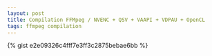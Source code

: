 ```yaml
---
layout: post
title: Compilation FFMpeg / NVENC + QSV + VAAPI + VDPAU + OpenCL
tags: ffmpeg compilation
---
```


{% gist e2e09326c4fff7e3ff3c2875bebae6bb %}

